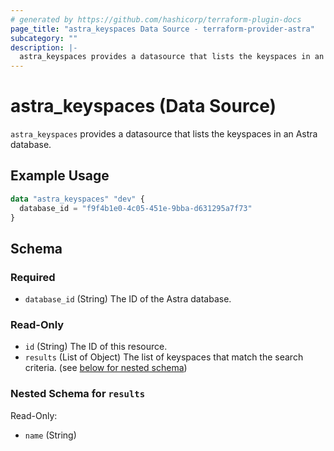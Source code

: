 ```yaml
---
# generated by https://github.com/hashicorp/terraform-plugin-docs
page_title: "astra_keyspaces Data Source - terraform-provider-astra"
subcategory: ""
description: |-
  astra_keyspaces provides a datasource that lists the keyspaces in an Astra database.
---
```


# astra_keyspaces (Data Source)

`astra_keyspaces` provides a datasource that lists the keyspaces in an Astra database.

## Example Usage

```terraform
data "astra_keyspaces" "dev" {
  database_id = "f9f4b1e0-4c05-451e-9bba-d631295a7f73"
}
```

<!-- schema generated by tfplugindocs -->
## Schema

### Required

- `database_id` (String) The ID of the Astra database.

### Read-Only

- `id` (String) The ID of this resource.
- `results` (List of Object) The list of keyspaces that match the search criteria. (see [below for nested schema](#nestedatt--results))

<a id="nestedatt--results"></a>
### Nested Schema for `results`

Read-Only:

- `name` (String)


